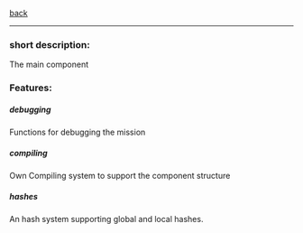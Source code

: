 [back](../components.md)
<hr>

### short description:
The main component

### Features:
##### debugging
Functions for debugging the mission
##### compiling
Own Compiling system to support the component structure
##### hashes
An hash system supporting global and local hashes.
